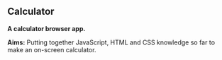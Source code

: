 ## Calculator

**A calculator browser app.**

**Aims:**
Putting together JavaScript, HTML and CSS knowledge so far to make an on-screen calculator.
